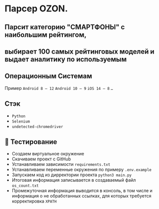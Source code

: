 # Парсер OZON. 
## Парсит категорию "СМАРТФОНЫ" с наибольшим рейтингом,
## выбирает 100 самых рейтинговых моделей и выдает аналитику по используемым
## Операционным Системам

 Пример
`Android 8 — 12`
`Android 10 — 9`
`iOS 14 — 8`
`…`  

## Стэк

* `Python` 
* `Selenium`
* `undetected-chromedriver`


## 🚀 Тестирование

* Создаем виртуальное окружение
* Скачиваем проект с GitHub
* Устанавливаем зависимости `requirements.txt`
* Устанавливаем переменные окружения по примеру `.env.example`
* Запускаем код из дирректории проекта  `python3 main.py`
* Итоговая информация записывается в создаваемый файл `os_count.txt`
* Промежуточная информация выводится в консоль, в том числе и информация о не
  обработанных ссылках, для которых требуется корректировка `XPATH`


